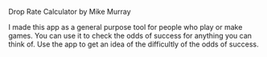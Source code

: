 Drop Rate Calculator by Mike Murray

I made this app as a general purpose tool for people who play or make games. You can use it to check the odds of success for anything you can think of. Use the app to get an idea of the difficultly of the odds of success.
